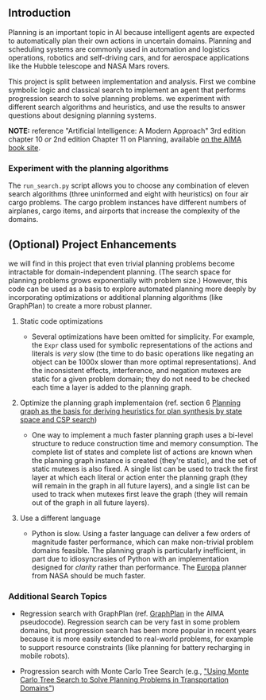 
## Introduction
Planning is an important topic in AI because intelligent agents are expected to automatically plan their own actions in uncertain domains. Planning and scheduling systems are commonly used in automation and logistics operations, robotics and self-driving cars, and for aerospace applications like the Hubble telescope and NASA Mars rovers.

This project is split between implementation and analysis. First we combine symbolic logic and classical search to implement an agent that performs progression search to solve planning problems. we experiment with different search algorithms and heuristics, and use the results to answer questions about designing planning systems.



**NOTE:**  reference "Artificial Intelligence: A Modern Approach" 3rd edition chapter 10 *or* 2nd edition Chapter 11 on Planning, available [on the AIMA book site](http://aima.cs.berkeley.edu/2nd-ed/newchap11.pdf).


### Experiment with the planning algorithms

The `run_search.py` script allows you to choose any combination of eleven search algorithms (three uninformed and eight with heuristics) on four air cargo problems. The cargo problem instances have different numbers of airplanes, cargo items, and airports that increase the complexity of the domains.

## (Optional) Project Enhancements

we will find in this project that even trivial planning problems become intractable for domain-independent planning. (The search space for planning problems grows exponentially with problem size.) However, this code can be used as a basis to explore automated planning more deeply by incorporating optimizations or additional planning algorithms (like GraphPlan) to create a more robust planner.

1. Static code optimizations
	- Several optimizations have been omitted for simplicity. For example, the `Expr` class used for symbolic representations of the actions and literals is _very_ slow (the time to do basic operations like negating an object can be 1000x slower than more optimal representations). And the inconsistent effects, interference, and negation mutexes are static for a given problem domain; they do not need to be checked each time a layer is added to the planning graph.

2. Optimize the planning graph implementaion (ref. section 6 [Planning graph as the basis for deriving heuristics
for plan synthesis by state space and CSP search](https://ac.els-cdn.com/S0004370201001588/1-s2.0-S0004370201001588-main.pdf?_tid=571411a9-859b-4a29-83c7-686d44673011&acdnat=1523663582_550f8fef02020c1c90bf6ef1caef3eaa))
    - One way to implement a much faster planning graph uses a bi-level structure to reduce construction time and memory consumption. The complete list of states and complete list of actions are known when the planning graph instance is created (they're static), and the set of static mutexes is also fixed. A single list can be used to track the first layer at which each literal or action enter the planning graph (they will remain in the graph in all future layers), and a single list can be used to track when mutexes first leave the graph (they will remain out of the graph in all future layers).

3. Use a different language
	- Python is slow. Using a faster language can deliver a few orders of magnitude faster performance, which can make non-trivial problem domains feasible. The planning graph is particularly inefficient, in part due to idiosyncrasies of Python with an implementation designed for _clarity_ rather than performance. The [Europa](https://github.com/nasa/europa) planner from NASA should be much faster.


### Additional Search Topics

- Regression search with GraphPlan (ref. [GraphPlan](https://github.com/aimacode/aima-pseudocode/blob/master/md/GraphPlan.md) in the AIMA pseudocode). Regression search can be very fast in some problem domains, but progression search has been more popular in recent years because it is more easily extended to real-world problems, for example to support resource constraints (like planning for battery recharging in mobile robots).

- Progression search with Monte Carlo Tree Search (e.g., ["Using Monte Carlo Tree Search to Solve Planning Problems in Transportation Domains"](https://link.springer.com/chapter/10.1007%2F978-3-642-45111-9_38))

